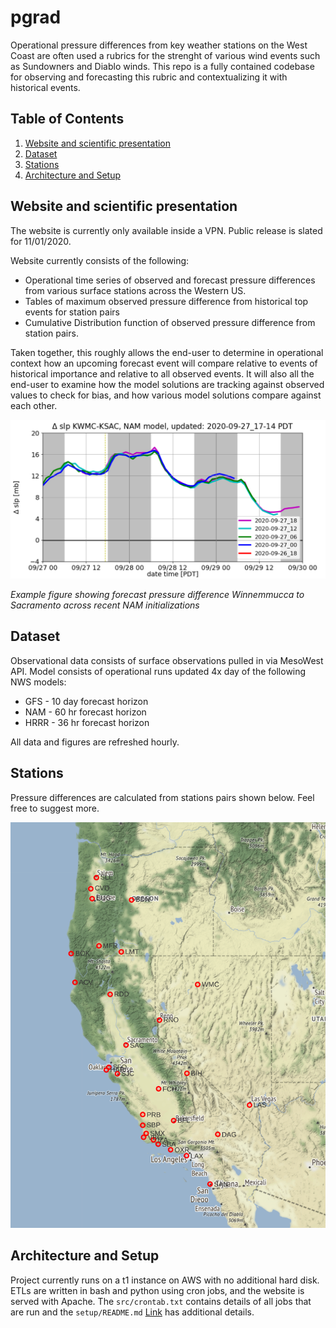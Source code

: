 
# pgrad

Operational pressure differences from key weather stations on the West Coast are often
used a rubrics for the strenght of various wind events such as Sundowners and Diablo winds.
This repo is a fully contained codebase for observing and forecasting this rubric
and contextualizing it with historical events.

## Table of Contents

1. [Website and scientific presentation](README.md#website-and-scientific-presentation)
1. [Dataset](README.md#dataset)
1. [Stations](README.md#stations)
1. [Architecture and Setup](README.md#architecture-and-setup)

## Website and scientific presentation

The website is currently only available inside a VPN.  Public release is 
slated for 11/01/2020.

Website currently consists of the following:
- Operational time series of observed and forecast pressure differences from various
surface stations across the Western US.
- Tables of maximum observed pressure difference from historical top events for station pairs
- Cumulative Distribution function of observed pressure difference from station pairs.

Taken together, this roughly allows the end-user to determine in operational 
context how an upcoming forecast event will compare relative to events of historical importance
and relative to all observed events.  It will also all the end-user to 
examine how the model solutions are tracking against observed values to check for bias, 
and how various model solutions compare against each other.

![alt text](images_repo/sample_time_series.png "hover text")

*Example figure showing forecast pressure difference Winnemmucca to Sacramento 
across recent NAM initializations*

## Dataset

Observational data consists of surface observations pulled in via MesoWest API.
Model consists of operational runs updated 4x day of the following NWS models:
- GFS - 10 day forecast horizon
- NAM - 60 hr forecast horizon
- HRRR - 36 hr forecast horizon 

All data and figures are refreshed hourly.

## Stations

Pressure differences are calculated from stations pairs shown below.  Feel free to suggest more.

![alt text](images_repo/stn_map.png "hover text")

## Architecture and Setup

Project currently runs on a t1 instance on AWS with no additional hard disk.
ETLs are written in bash and python using cron jobs, and the website is served with Apache.
The `src/crontab.txt` contains details of all jobs that are run and 
the `setup/README.md` [Link](https://github.com/weathertrader/pgrad/tree/master/setup) has additional details.

